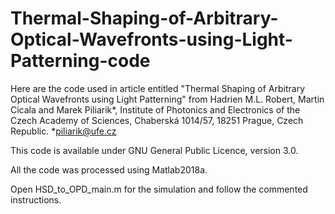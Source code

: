 # Thermal-Shaping-of-Arbitrary-Optical-Wavefronts-using-Light-Patterning-code
Here are the code used in article entitled "Thermal Shaping of Arbitrary Optical Wavefronts using Light Patterning" from Hadrien M.L. Robert, Martin Cicala and Marek Piliarik*, Institute of Photonics and Electronics of the Czech Academy of Sciences, Chaberská 1014/57, 18251 Prague, Czech Republic. *piliarik@ufe.cz  

This code is available under GNU General Public Licence, version 3.0.

All the code was processed using Matlab2018a.

Open HSD_to_OPD_main.m for the simulation and follow the commented instructions. 
